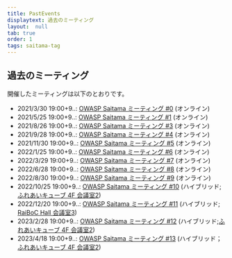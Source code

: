 ```yaml
---
title: PastEvents
displaytext: 過去のミーティング
layout:  null
tab: true
order: 1
tags: saitama-tag
---
```


## 過去のミーティング

開催したミーティングは以下のとおりです。

* 2021/3/30 19:00+9..: [OWASP Saitama ミーティング #0](https://owaspsaitama.connpass.com/event/208691/) (オンライン)
* 2021/5/25 19:00+9..: [OWASP Saitama ミーティング #1](https://owaspsaitama.connpass.com/event/211303/) (オンライン)
* 2021/8/26 19:00+9..: [OWASP Saitama ミーティング #3](https://owaspsaitama.connpass.com/event/215307/) (オンライン)
* 2021/9/28 19:00+9..: [OWASP Saitama ミーティング #4](https://owaspsaitama.connpass.com/event/226012/) (オンライン)
* 2021/11/30 19:00+9..: [OWASP Saitama ミーティング #5](https://owaspsaitama.connpass.com/event/232046/) (オンライン)
* 2022/1/25 19:00+9..: [OWASP Saitama ミーティング #6](https://owaspsaitama.connpass.com/event/233456/) (オンライン)
* 2022/3/29 19:00+9..: [OWASP Saitama ミーティング #7](https://owaspsaitama.connpass.com/event/237914/) (オンライン)
* 2022/6/28 19:00+9..: [OWASP Saitama ミーティング #8](https://owaspsaitama.connpass.com/event/243881/) (オンライン)
* 2022/8/30 19:00+9..: [OWASP Saitama ミーティング #9](https://owaspsaitama.connpass.com/event/253611/) (オンライン)
* 2022/10/25 19:00+9..: [OWASP Saitama ミーティング #10](https://owaspsaitama.connpass.com/event/263218/) (ハイブリッド; [ふれあいキューブ 4F 会議室2](https://www.kasukabehall.jp/))
* 2022/12/20 19:00+9..: [OWASP Saitama ミーティング #11](https://owaspsaitama.connpass.com/event/266725/) (ハイブリッド; [RaiBoC Hall 会議室3](https://saitama-culture.jp/raibochall/))
* 2023/2/28 19:00+9..: [OWASP Saitama ミーティング #12](https://owaspsaitama.connpass.com/event/276182/) (ハイブリッド;[ふれあいキューブ 4F 会議室2](https://www.kasukabehall.jp/))
* 2023/4/18 19:00+9..: [OWASP Saitama ミーティング #13](https://owaspsaitama.connpass.com/event/277279/) (ハイブリッド； [ふれあいキューブ 4F 会議室2](https://www.kasukabehall.jp/))

